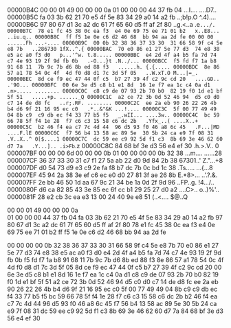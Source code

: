 00000B4C  00 00 01 49 00 00 00 0a  01 00 00 00 44 37 fb 04   ...I.... ....D7..
00000B5C  fa 03 3b 62 21 70 e5 4f  5e 83 34 29 a0 14 a2 fb   ..;b!p.O ^.4)....
00000B6C  97 80 67 d1 3c a2 dc 61  7f 65 60 d5 ff af 2f 80   ..g.<..a .e`.../.
00000B7C  78 e1 fc 45 38 0c ea f3  e4 0e 69 75 ee 71 01 b2   x..E8... ..iu.q..
00000B8C  ff f5 1e 0e c6 d2 46 68  bb 94 aa 2d fe 00 00 00   ......Fh ...-....
00000B9C  00 0b 32 38 36 37 33 30  31
                                      66 58 9f c4 5e e8 7b   ..286730 1fX..^.{
00000BAC  70 e0 86 e1 27 5e 77 d3  74 e8 38 e5 ac a0 f3 d0   p...'^w. t.8.....
00000BBC  e4 2d 4f a4 b5 fa 7d 74  c7 4e 93 19 2f 9d fb 0b   .-O...}t .N../...
00000BCC  f5 fd f7 1a b8 91 68 11  7b 9c 7b d6 8b ed 88 f3   ......h. {.{.....
00000BDC  8e 86 57 a1 78 54 0c 4f  4d f0 d8 d1 7c 3d 5f 05   ..W.xT.O M...|=_.
00000BEC  8d ce f9 ec 47 44 0f c5  b7 27 39 4f c2 9c cd 20   ....GD.. .'9O...
00000BFC  00 6e 3e d5 c8 b1 e1 8d  16 1e f7 ea 1c c4 0a d1   .n>..... ........
00000C0C  c8 c9 de 07 93 2b 70 b0  82 19 f0 1d e1 bf 5f 51   .....+p. ......_Q
00000C1C  a2 ce 72 3b 0d 52 46 94  d5 c0 d0 c7 14 de d8 fc   ..r;.RF. ........
00000C2C  ee 2a eb 90 26 22 26 4b  b4 d6 9f 21 16 95 ec c0   .*..&"&K ...!....
00000C3C  5f 00 77 49 49 04 8b c9  c9 db ec f4 33 77 b5 f5   _.wII... ....3w..
00000C4C  bc 59 66 78 5f f4 1e 28  f7 c6 c3 15 58 c6 dc 2b   .Yfx_..( ....X..+
00000C5C  b2 46 f4 ea c7 7c 4d 44  96 d5 93 f0 46 a8 6c 45   .F...|MD ....F.lE
00000C6C  f7 56 b4 13 58 ac 89 5e  30 5b 24 ca e9 7f 08 31   .V..X..^ 0[$....1
00000C7C  dc 59 ee c9 92 5d f1 c3  8b 69 3e 46 62 60 d7 7a   .Y...].. .i>Fb`.z
00000C8C  84 68 bf 3e d3 56 e4 ef  30                        .h.>.V.. 0
        000007BF  00 00 00 6d 00 00 00 0b  01 00 00 00 00 0b 32 38   ...m.... ......28
        000007CF  36 37 33 30 31
                                 c7 f1 27  5a ab 22 d0 9d 84 2b 38   67301..' Z."...+8
        000007DF  d0 54 73 d9 e3 c9 2e fa  f8 b7 dc 7b 0c bd 1c 38   .Ts..... ...{...8
        000007EF  45 94 2a 38 3e ef c6 ec  e0 d0 27 81 3f ae 26 8b   E.*8>... ..'.?.&.
        000007FF  2e bb 46 50 1d aa 67 9c  21 34 be 1a 0d 2f 9d 96   ..FP..g. !4.../..
        0000080F  d6 ca 82 85 43 3e 85 ec  6f cc b1 29 25 27 d0 a2   ....C>.. o..)%'..
        0000081F  28 e2 cb 3c ea e3 13 00  24 40 9e e8 51            (..<.... $@..Q

00 00 01 49
00 00 00 0a  
01 00 00 00
44 37 fb 04 fa 03 3b 62 21 70 e5 4f 5e 83 34 29
a0 14 a2 fb 97 80 67 d1 3c a2 dc 61 7f 65 60 d5
ff af 2f 80 78 e1 fc 45 38 0c ea f3 e4 0e 69 75
ee 71 01 b2 ff f5 1e 0e c6 d2 46 68 bb 94 aa 2d fe

00
00 00 00 0b
32 38 36 37 33 30  31
                            66 58 9f c4 5e e8 7b
70 e0 86 e1 27 5e 77 d3  74 e8 38 e5 ac a0 f3 d0
e4 2d 4f a4 b5 fa 7d 74  c7 4e 93 19 2f 9d fb 0b
f5 fd f7 1a b8 91 68 11  7b 9c 7b d6 8b ed 88 f3
8e 86 57 a1 78 54 0c 4f  4d f0 d8 d1 7c 3d 5f 05
8d ce f9 ec 47 44 0f c5  b7 27 39 4f c2 9c cd 20
00 6e 3e d5 c8 b1 e1 8d  16 1e f7 ea 1c c4 0a d1
c8 c9 de 07 93 2b 70 b0  82 19 f0 1d e1 bf 5f 51
a2 ce 72 3b 0d 52 46 94  d5 c0 d0 c7 14 de d8 fc
ee 2a eb 90 26 22 26 4b  b4 d6 9f 21 16 95 ec c0
5f 00 77 49 49 04 8b c9  c9 db ec f4 33 77 b5 f5
bc 59 66 78 5f f4 1e 28  f7 c6 c3 15 58 c6 dc 2b
b2 46 f4 ea c7 7c 4d 44  96 d5 93 f0 46 a8 6c 45
f7 56 b4 13 58 ac 89 5e  30 5b 24 ca e9 7f 08 31
dc 59 ee c9 92 5d f1 c3  8b 69 3e 46 62 60 d7 7a
84 68 bf 3e d3 56 e4 ef  30      
